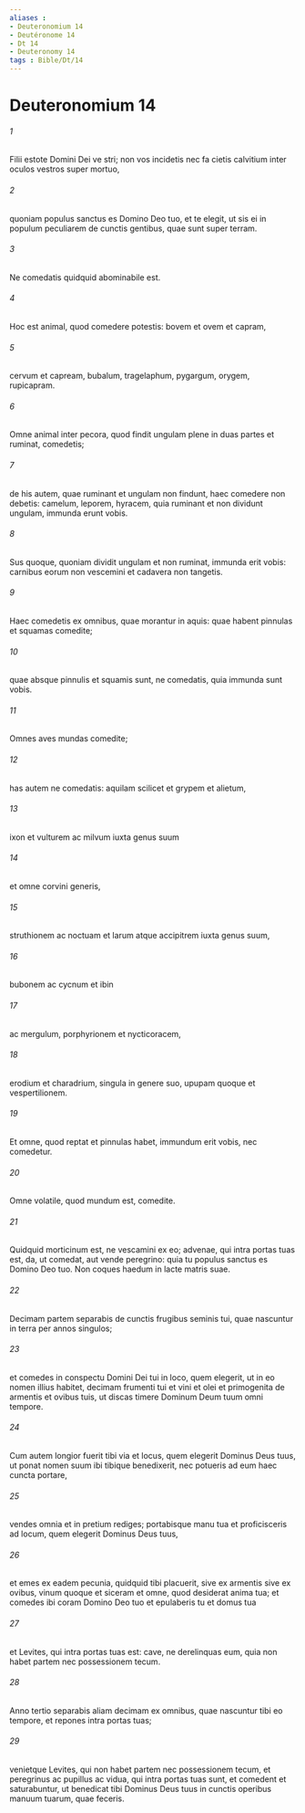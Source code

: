 ```yaml
---
aliases : 
- Deuteronomium 14
- Deutéronome 14
- Dt 14
- Deuteronomy 14
tags : Bible/Dt/14
---
```


# Deuteronomium 14

###### 1
Filii estote Domini Dei ve stri; non vos incidetis nec fa cietis calvitium inter oculos vestros super mortuo, 
###### 2
quoniam populus sanctus es Domino Deo tuo, et te elegit, ut sis ei in populum peculiarem de cunctis gentibus, quae sunt super terram.
###### 3
Ne comedatis quidquid abominabile est.
###### 4
Hoc est animal, quod comedere potestis: bovem et ovem et capram, 
###### 5
cervum et capream, bubalum, tragelaphum, pygargum, orygem, rupicapram. 
###### 6
Omne animal inter pecora, quod findit ungulam plene in duas partes et ruminat, comedetis; 
###### 7
de his autem, quae ruminant et ungulam non findunt, haec comedere non debetis: camelum, leporem, hyracem, quia ruminant et non dividunt ungulam, immunda erunt vobis. 
###### 8
Sus quoque, quoniam dividit ungulam et non ruminat, immunda erit vobis: carnibus eorum non vescemini et cadavera non tangetis.
###### 9
Haec comedetis ex omnibus, quae morantur in aquis: quae habent pinnulas et squamas comedite; 
###### 10
quae absque pinnulis et squamis sunt, ne comedatis, quia immunda sunt vobis.
###### 11
Omnes aves mundas comedite; 
###### 12
has autem ne comedatis: aquilam scilicet et grypem et alietum, 
###### 13
ixon et vulturem ac milvum iuxta genus suum 
###### 14
et omne corvini generis, 
###### 15
struthionem ac noctuam et larum atque accipitrem iuxta genus suum, 
###### 16
bubonem ac cycnum et ibin 
###### 17
ac mergulum, porphyrionem et nycticoracem, 
###### 18
erodium et charadrium, singula in genere suo, upupam quoque et vespertilionem. 
###### 19
Et omne, quod reptat et pinnulas habet, immundum erit vobis, nec comedetur. 
###### 20
Omne volatile, quod mundum est, comedite.
###### 21
Quidquid morticinum est, ne vescamini ex eo; advenae, qui intra portas tuas est, da, ut comedat, aut vende peregrino: quia tu populus sanctus es Domino Deo tuo. Non coques haedum in lacte matris suae.
###### 22
Decimam partem separabis de cunctis frugibus seminis tui, quae nascuntur in terra per annos singulos; 
###### 23
et comedes in conspectu Domini Dei tui in loco, quem elegerit, ut in eo nomen illius habitet, decimam frumenti tui et vini et olei et primogenita de armentis et ovibus tuis, ut discas timere Dominum Deum tuum omni tempore.
###### 24
Cum autem longior fuerit tibi via et locus, quem elegerit Dominus Deus tuus, ut ponat nomen suum ibi tibique benedixerit, nec potueris ad eum haec cuncta portare, 
###### 25
vendes omnia et in pretium rediges; portabisque manu tua et proficisceris ad locum, quem elegerit Dominus Deus tuus, 
###### 26
et emes ex eadem pecunia, quidquid tibi placuerit, sive ex armentis sive ex ovibus, vinum quoque et siceram et omne, quod desiderat anima tua; et comedes ibi coram Domino Deo tuo et epulaberis tu et domus tua 
###### 27
et Levites, qui intra portas tuas est: cave, ne derelinquas eum, quia non habet partem nec possessionem tecum.
###### 28
Anno tertio separabis aliam decimam ex omnibus, quae nascuntur tibi eo tempore, et repones intra portas tuas; 
###### 29
venietque Levites, qui non habet partem nec possessionem tecum, et peregrinus ac pupillus ac vidua, qui intra portas tuas sunt, et comedent et saturabuntur, ut benedicat tibi Dominus Deus tuus in cunctis operibus manuum tuarum, quae feceris.

